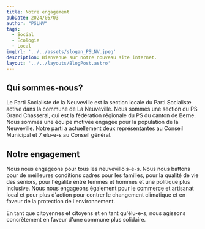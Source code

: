 ```yaml
---
title: Notre engagement
pubDate: 2024/05/03
author: "PSLNV"
tags:
  - Social
  - Écologie
  - Local
imgUrl: '../../assets/slogan_PSLNV.jpeg'
description: Bienvenue sur notre nouveau site internet.
layout: '../../layouts/BlogPost.astro'
---
```


## Qui sommes-nous?
Le Parti Socialiste de la Neuveville est la section locale du Parti Socialiste active dans la commune de La Neuveville. Nous sommes une section du PS Grand Chasseral, qui est la fédération régionale du PS du canton de Berne.
Nous sommes une équipe motivée engagée pour la population de la Neuveville. Notre parti a actuellement deux représentantes au Conseil Municipal et 7 élu-e-s au Conseil général.

## Notre engagement 
Nous nous engageons pour tous les neuvevillois-e-s. Nous nous battons pour de meilleures conditions cadres pour les familles, pour la qualité de vie des seniors, pour l'égalité entre femmes et hommes et une politique plus inclusive. Nous nous engageons également pour le commerce et artisanat local et pour plus d'action pour contrer le changement climatique et en faveur de la protection de l'environnement. 

En tant que citoyennes et citoyens et en tant qu'élu-e-s, nous agissons concrètement en faveur d'une commune plus solidaire.





